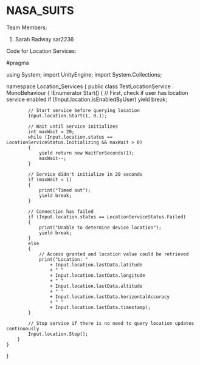 # NASA_SUITS

Team Members:
1. Sarah Radway sar2236


Code for Location Services:

#pragma

using System;
import UnityEngine;
import System.Collections;

namespace Location_Services
{
    public class TestLocationService : MonoBehaviour
    {
		IEnumerator Start()
		{
			// First, check if user has location service enabled
			if (!Input.location.isEnabledByUser)
				yield break;

			// Start service before querying location
			Input.location.Start(1, 0.1);

			// Wait until service initializes
			int maxWait = 20;
			while (Input.location.status == LocationServiceStatus.Initializing && maxWait > 0)
			{
				yield return new WaitForSeconds(1);
				maxWait--;
			}

			// Service didn't initialize in 20 seconds
			if (maxWait < 1)
			{
				print("Timed out");
				yield break;
			}

			// Connection has failed
			if (Input.location.status == LocationServiceStatus.Failed)
			{
				print("Unable to determine device location");
				yield break;
			}
			else
			{
				// Access granted and location value could be retrieved
				print("Location: "
					+ Input.location.lastData.latitude
					+ " "
					+ Input.location.lastData.longitude
					+ " "
					+ Input.location.lastData.altitude
					+ " "
					+ Input.location.lastData.horizontalAccuracy
					+ " "
					+ Input.location.lastData.timestamp);
			}

			// Stop service if there is no need to query location updates continuously
			Input.location.Stop();
		}
	}
}


